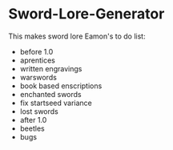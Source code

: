 # Sword-Lore-Generator
This makes sword lore
Eamon's to do list:
* before 1.0
* aprentices
* written engravings
* warswords
* book based enscriptions
* enchanted swords
* fix startseed variance
* lost swords
* after 1.0
* beetles
* bugs
